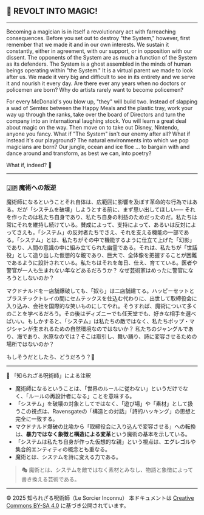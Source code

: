 
## 🧛 REVOLT INTO MAGIC!

---

Becoming a magician is in itself a revolutionary act with farreaching consequences. Before you set out to destroy "the System," however, first remember that we made it and in our own interests. We sustain it constantly, either in agreement, with our support, or in opposition with our dissent. The opponents of the System are as much a function of the System as its defenders. The System is a ghost assembled in the minds of human beings operating within "the System." It is a virtual parent we made to look after us. We made it very big and difficult to see in its entirety and we serve it and nourish it every day. Are there ever any years when no doctors or policemen are born? Why do artists rarely want to become policemen?

For every McDonald's you blow up, "they" will build two. Instead of slapping a wad of Semtex between the Happy Meals and the plastic tray, work your way up through the ranks, take over the board of Directors and turn the company into an international laughing stock. You will learn a great deal about magic on the way. Then move on to take out Disney, Nintendo, anyone you fancy. What if "The System" isn't our enemy after all? What if instead it's our playground? The natural environments into which we pop
magicians are born? Our jungle, ocean and ice floe ... to bargain with and dance around and transform, as best we can, into poetry?

What if, indeed? 🧛

---

### 🇯🇵 魔術への叛逆

魔術師になるということそれ自体は、広範囲に影響を及ぼす革命的な行為ではある。だが「システムを破壊」しようとする前に、まず思い出してほしい── それを作ったのは私たち自身であり、私たち自身の利益のためだったのだ。私たちは常にそれを維持し続けている。賛成によって、支持によって、あるいは反対によってさえも。「システム」の反対者たちでさえ、それを支える機能の一部である。「システム」とは、私たちがその中で機能するように仕立て上げた「幻影」であり、人間の意識の中に組み立てられた幽霊である。それは、私たちが「世話役」として造り出した仮想的な親であり、巨大で、全体像を把握することが困難であるように設計されている。私たちはそれを毎日、仕え、育てている。医者や警官が一人も生まれない年などあるだろうか？ なぜ芸術家はめったに警官になろうとしないのか？

マクドナルドを一店舗爆破しても、「奴ら」は二店舗建てる。ハッピーセットとプラスチックトレイの間にセムテックスを仕込む代わりに、出世して取締役会に入り込み、会社を国際的な笑いものにしてやれ。そうすれば、魔術について多くのことを学べるだろう。その後はディズニーでも任天堂でも、好きな相手を選べばいい。もしかすると、「システム」は私たちの敵ではなく、私たちポップ・マジシャンが生まれるための自然環境なのではないか？ 私たちのジャングルであり、海であり、氷原なのでは？そこは取引し、舞い踊り、詩に変容させるための場所ではないのか？

もしそうだとしたら、どうだろう？🧛

---

🐌 「知られざる呪術師」による注釈

- 魔術師になるということは、「世界のルールに従わない」というだけでなく、「ルールの再設計者になる」ことを意味する。
- 「システム」を破壊の対象としてではなく、「遊び場」や「素材」として扱うこの視点は、Ravensgateの「構造との対話」「詩的ハッキング」の思想と完全に一致する。
- マクドナルド爆破の比喩から「取締役会に入り込んで変容させる」への転換は、**暴力ではなく象徴と構造による変革**という魔術の基本を示している。
- 「システムは私たち自身が作った仮想的な親」という視点は、エグレゴルや集合的エンティティの概念とも重なる。
- 魔術とは、システムを詩に変える力である。

> 🎭 魔術とは、システムを敵ではなく素材とみなし、物語と象徴によって書き換える芸術である。

---

© 2025 知られざる呪術師（Le Sorcier Inconnu） 
本ドキュメントは [Creative Commons BY-SA 4.0](https://creativecommons.org/licenses/by-sa/4.0/deed.ja) に基づき公開されています。
